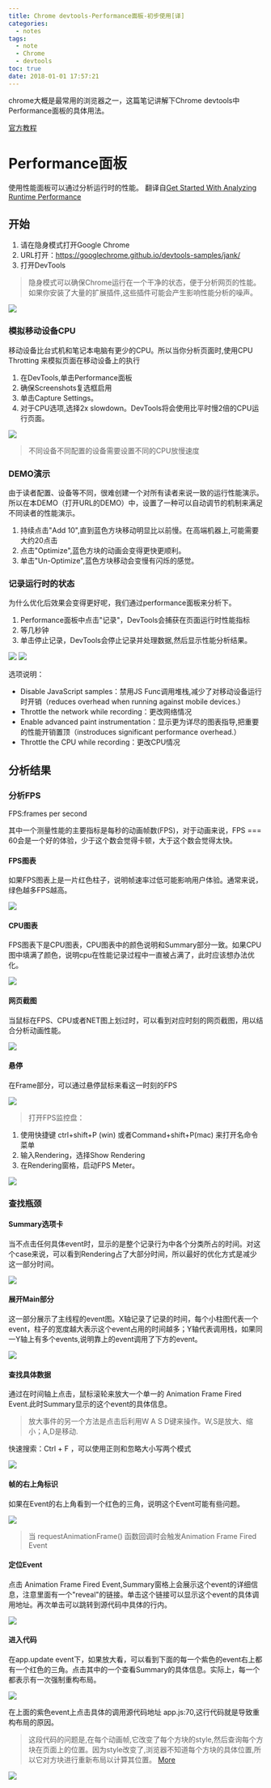 ```yaml
---
title: Chrome devtools-Performance面板-初步使用[译]
categories:
  - notes
tags:
  - note
  - Chrome
  - devtools
toc: true
date: 2018-01-01 17:57:21
---
```

chrome大概是最常用的浏览器之一，这篇笔记讲解下Chrome devtools中Performance面板的具体用法。  

[官方教程](https://developers.google.com/web/tools/chrome-devtools/)

<!-- more -->

# Performance面板
使用性能面板可以通过分析运行时的性能。
翻译自[Get Started With Analyzing Runtime Performance](https://developers.google.com/web/tools/chrome-devtools/evaluate-performance/?refresh=1&pli=1)

## 开始
1. 请在隐身模式打开Google Chrome
2. URL打开：https://googlechrome.github.io/devtools-samples/jank/
3. 打开DevTools

>隐身模式可以确保Chrome运行在一个干净的状态，便于分析网页的性能。如果你安装了大量的扩展插件,这些插件可能会产生影响性能分析的噪声。

![](/images/get-started.png)

### 模拟移动设备CPU
移动设备比台式机和笔记本电脑有更少的CPU。所以当你分析页面时,使用CPU Throtting 来模拟页面在移动设备上的执行
1. 在DevTools,单击Performance面板
2. 确保Screenshots复选框启用
3. 单击Capture Settings。
4. 对于CPU选项,选择2x slowdown。DevTools将会使用比平时慢2倍的CPU运行页面。

![](/images/throttling.svg)
>不同设备不同配置的设备需要设置不同的CPU放慢速度


### DEMO演示
由于读者配置、设备等不同，很难创建一个对所有读者来说一致的运行性能演示。所以在本DEMO（打开URL的DEMO）中，设置了一种可以自动调节的机制来满足不同读者的性能演示。
1. 持续点击"Add 10",直到蓝色方块移动明显比以前慢。在高端机器上,可能需要大约20点击
2. 点击"Optimize",蓝色方块的动画会变得更快更顺利。
3. 单击"Un-Optimize",蓝色方块移动会变慢有闪烁的感觉。

### 记录运行时的状态
为什么优化后效果会变得更好呢，我们通过performance面板来分析下。
1. Performance面板中点击"记录"，DevTools会捕获在页面运行时性能指标
2. 等几秒钟
3. 单击停止记录，DevTools会停止记录并处理数据,然后显示性能分析结果。

![](/images/profiling.png)
![](/images/results.png)

选项说明：
* Disable JavaScript samples：禁用JS Func调用堆栈,减少了对移动设备运行时开销（reduces overhead when running against mobile devices.）
* Throttle the network while recording：更改网络情况
* Enable advanced paint instrumentation：显示更为详尽的图表指导,把重要的性能开销置顶（instroduces significant performance overhead.）
* Throttle the CPU while recording：更改CPU情况

## 分析结果

### 分析FPS
FPS:frames per second   

其中一个测量性能的主要指标是每秒的动画帧数(FPS)，对于动画来说，FPS === 60会是一个好的体验，少于这个数会觉得卡顿，大于这个数会觉得太快。
#### FPS图表
如果FPS图表上是一片红色柱子，说明帧速率过低可能影响用户体验。通常来说，绿色越多FPS越高。

![](/images/fps-chart.svg)


#### CPU图表
FPS图表下是CPU图表，CPU图表中的颜色说明和Summary部分一致。如果CPU图中填满了颜色，说明cpu在性能记录过程中一直被占满了，此时应该想办法优化。

![](/images/cpu-summary.svg)

#### 网页截图
当鼠标在FPS、CPU或者NET图上划过时，可以看到对应时刻的网页截图，用以结合分析动画性能。

![](/images/screenshot.png)

#### 悬停
在Frame部分，可以通过悬停鼠标来看这一时刻的FPS

![](/images/frame.png)

> 打开FPS监控盘：
1. 使用快捷键 ctrl+shift+P (win) 或者Command+shift+P(mac) 来打开名命令菜单
2. 输入Rendering，选择Show Rendering
3. 在Rendering窗格，启动FPS Meter。  

![](/images/fps-meter.png)

### 查找瓶颈

#### Summary选项卡  
当不点击任何具体event时，显示的是整个记录行为中各个分类所占的时间。对这个case来说，可以看到Rendering占了大部分时间，所以最好的优化方式是减少这一部分时间。

![](/images/summary.svg)

#### 展开Main部分  
这一部分展示了主线程的event图。X轴记录了记录的时间，每个小柱图代表一个event，柱子的宽度越大表示这个event占用的时间越多；Y轴代表调用栈，如果同一Y轴上有多个events,说明靠上的event调用了下方的event。

![](/images/main.svg)

#### 查找具体数据  
通过在时间轴上点击，鼠标滚轮来放大一个单一的 Animation Frame Fired Event.此时Summary显示的这个event的具体信息。

> 放大事件的另一个方法是点击后利用W A S D键来操作。W,S是放大、缩小；A,D是移动.

快速搜索：Ctrl + F ，可以使用正则和忽略大小写两个模式

![](/images/zoomed.png)

#### 帧的右上角标识  
如果在Event的右上角看到一个红色的三角，说明这个Event可能有些问题。

![](/images/triangle.png)

> 当 requestAnimationFrame() 函数回调时会触发Animation Frame Fired Event

#### 定位Event  
点击 Animation Frame Fired Event,Summary窗格上会展示这个event的详细信息，注意里面有一个"reveal"的链接。单击这个链接可以显示这个event的具体调用地址。再次单击可以跳转到源代码中具体的行内。

![](/images/animation-frame-fired.png)

#### 进入代码
在app.update event下，如果放大看，可以看到下面的每一个紫色的event右上都有一个红色的三角。点击其中的一个查看Summary的具体信息。实际上，每一个都表示有一次强制重构布局。

![](/images/zoomed.png)

在上面的紫色event上点击具体的调用源代码地址 app.js:70,这行代码就是导致重构布局的原因。

>这段代码的问题是,在每个动画帧,它改变了每个方块的style,然后查询每个方块在页面上的位置。因为style改变了,浏览器不知道每个方块的具体位置,所以它对方块进行重新布局以计算其位置。 [More](https://developers.google.com/web/fundamentals/performance/rendering/avoid-large-complex-layouts-and-layout-thrashing#avoid_forced_synchronous_layouts)

![](/images/forced-layout-src.png)
